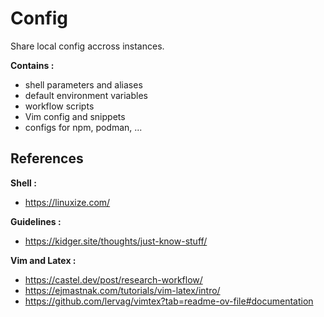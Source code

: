# Config

Share local config accross instances.

**Contains :**
- shell parameters and aliases
- default environment variables
- workflow scripts
- Vim config and snippets
- configs for npm, podman, ...


## References 

**Shell :**
- https://linuxize.com/

**Guidelines :**
- https://kidger.site/thoughts/just-know-stuff/

**Vim and Latex :**
- https://castel.dev/post/research-workflow/
- https://ejmastnak.com/tutorials/vim-latex/intro/
- https://github.com/lervag/vimtex?tab=readme-ov-file#documentation

